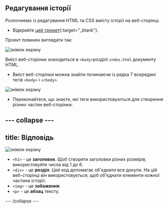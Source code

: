 ## Редагування історії

Розпочнемо із редагування HTML та CSS вмісту історії на веб-сторінці.

+ Відкрийте [цей трінкет](http://jumpto.cc/web-story){:target="_blank"}.

Проект повинен виглядати так:

![знімок екрану](images/story-starter.png)

Вміст веб-сторінки знаходиться в `<body>`розділі `index.html` документу HTML.

+ Вміст веб-сторінки можна знайти починаючи із рядка 7 всередині тегів `<body>` і `</body>`.

![знімок екрану](images/story-html.png)

+ Переконайтеся, що знаєте, які теги використовуються для створення різних частин веб-сторінки.

## \--- collapse \---

## title: Відповідь

![знімок екрану](images/story-elements.png)

+ `<h1>` - це **заголовок**. Щоб створити заголовки різних розмірів, використовуйте числа від 1 до 6.
+ `<div>` - це **розділ**. Цей код допомагає об'єднати все докупи. На цій веб-сторінці він використовується, щоб об'єднати елементи кожної частини історії.
+ `<img>` - це **зобаження**.
+ `<p>` - це **абзац** тексту.

\--- /collapse \---